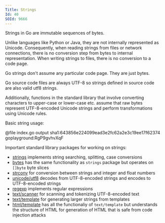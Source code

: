 ```yaml
---
Title: Strings
Id: 40
SOId: 9666
---
```


Strings in Go are immutable sequences of bytes.

Unlike languages like Python or Java, they are not internally represented as Unicode. Consequently, when reading strings from files or network connections, there is no conversion step from bytes to internal representation. When writing strings to files, there is no conversion to a code page.

Go strings don't assume any particular code page. They are just bytes.

Go source code files are always UTF-8 so strings defined in source code are also valid utf8 strings.

Additionally, functions in the standard library that involve converting characters to upper-case or lower-case etc. assume that raw bytes represent UTF-8-encoded Unicode strings and perform transformations using Unicode rules.

Basic string usage:

@file index.go output sha1:643856e224099ead3e2fc62a2e3c19ee17f62374 goplayground:RgP9gvhvXqF

Important standard library packages for working on strings:

* [strings](https://golang.org/pkg/strings/) implements string searching, splitting, case conversions
* [bytes](https://golang.org/pkg/bytes/) has the same functionality as `strings` package but operates on `[]byte` byte slices
* [strconv](https://golang.org/pkg/strconv/) for conversion between strings and integer and float numbers
* [unicode/utf8](https://golang.org/pkg/unicode/utf8/) decodes from UTF-8-encoded strings and encodes to UTF-8-encoded strings
* [regexp](https://golang.org/pkg/regexp/) implements regular expressions
* [text/scanner](https://golang.org/pkg/text/scanner/) for scanning and tokenizing UTF-8-encoded text
* [text/template](https://golang.org/pkg/text/template/) for generating larger strings from templates
* [html/template](https://golang.org/pkg/html/template/) has all the functionaliy of `text/template` but understands the structure of HTML for generation of HTML that is safe from code injection attacks
